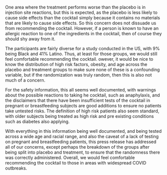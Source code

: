 One area where the treatment performs worse than the placebo is in injection site reactions, but this is expected, as the placebo is less likely to cause side effects than the cocktail simply because it contains no materials that are likely to cause side effects. So this concern does not dissuade us from recommending the cocktail. However, if a person is known to have an allergic reaction to one of the ingredients in the cocktail, then of course they should shy away from it.

The participants are fairly diverse for a study conducted in the US, with 9% being Black and 41% Latino. Thus, at least for those groups, we would still feel comfortable recommending the cocktail. owever, it would be nice to know the distribution of high risk factors, obesity, and age across the placebo and treatment groups to make sure none of these is a confounding variable, but if the randomization was truly random, then this is also not much of a concern.

For the safety information, this all seems well documented, with warnings about the possible reactions to taking he cocktail, such as anaphylaxis, and the disclaimers that there have been insufficient tests of the cocktail in pregnant or breastfeeding subjects are good additions to ensure no patients take untested risks. The definition of high risk patients also seem standard, with older subjects being treated as high risk and pre existing conditions such as diabetes also applying.

With everything in this information being well documented, and being tested across a wide age and racial range, and also the caveat of a lack of testing on pregnant and breastfeeding patients, this press release has addressed all of our concerns, except perhaps the breakdown of the groups after being split into placebo and treatment, to ensure that the randomness there was correctly administered. Overall, we would feel comfortable recommending the cocktail to those in areas with widespread COVID outbreaks.
